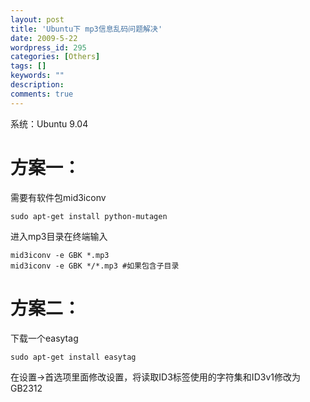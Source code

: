 ```yaml
---
layout: post
title: 'Ubuntu下 mp3信息乱码问题解决'
date: 2009-5-22
wordpress_id: 295
categories: [Others]
tags: []
keywords: ""
description: 
comments: true
---
```

系统：Ubuntu 9.04

# 方案一：

需要有软件包mid3iconv

```
sudo apt-get install python-mutagen
```
进入mp3目录在终端输入

```
mid3iconv -e GBK *.mp3 
mid3iconv -e GBK */*.mp3 #如果包含子目录
```

# 方案二：

下载一个easytag

```
sudo apt-get install easytag
```
在设置-&gt;首选项里面修改设置，将读取ID3标签使用的字符集和ID3v1修改为GB2312
